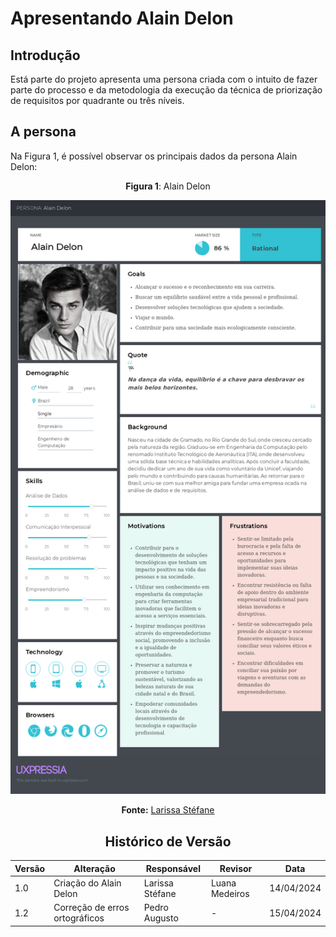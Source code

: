 # Apresentando Alain Delon

## Introdução

Está parte do projeto apresenta uma persona criada com o intuito de fazer parte do processo e da metodologia da execução da técnica de priorização de requisitos por quadrante ou três níveis.

## A persona

Na Figura 1, é possível observar os principais dados da persona Alain Delon:

<center>


 **Figura 1**: Alain Delon

<img src="https://raw.githubusercontent.com/Requisitos-de-Software/2024.1-CarteiradeTrabalhoDigital/main/Midia/ImagensStorytelling/Alain%20Delon.png">

**Fonte:** [Larissa Stéfane](https://github.com/SkywalkerSupreme)

<center>

## Histórico de Versão

| Versão | Alteração | Responsável | Revisor | Data |
| - | - | - | - | - |
| 1.0 | Criação do Alain Delon | Larissa Stéfane | Luana Medeiros | 14/04/2024 |
| 1.2 | Correção de erros ortográficos | Pedro Augusto | - | 15/04/2024 |
